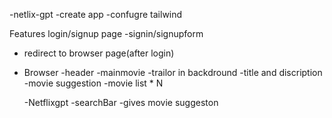 -netlix-gpt
-create app
-confugre tailwind

Features
login/signup page
-signin/signupform

- redirect to browser page(after login)

- Browser
  -header
  -mainmovie
  -trailor in backdround
  -title and discription
  -movie suggestion
  -movie list \* N

  -Netflixgpt
  -searchBar
  -gives movie suggeston

